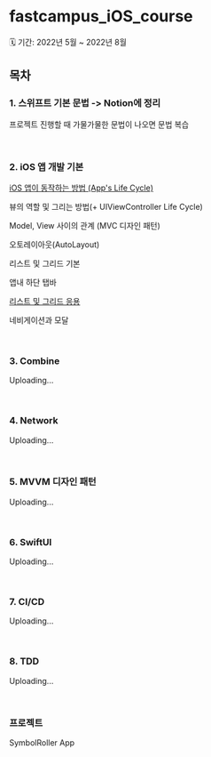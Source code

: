 # fastcampus_iOS_course

🗓 기간: 2022년 5월 ~ 2022년 8월

## 목차

### 1. 스위프트 기본 문법 -> Notion에 정리

프로젝트 진행할 때 가물가물한 문법이 나오면 문법 복습

<br>

### 2. iOS 앱 개발 기본

[iOS 앱이 동작하는 방법 (App's Life Cycle)](https://github.com/hyeji-K/fastcampus_iOS_course/blob/main/iOS_basic/iOS_%EC%95%B1%EC%9D%B4_%EB%8F%99%EC%9E%91%ED%95%98%EB%8A%94_%EB%B0%A9%EB%B2%95.md)

뷰의 역할 및 그리는 방법(+ UIViewController Life Cycle)

Model, View 사이의 관계 (MVC 디자인 패턴)

오토레이아웃(AutoLayout)

리스트 및 그리드 기본

앱내 하단 탭바

[리스트 및 그리드 응용](https://github.com/hyeji-K/fastcampus_iOS_course/blob/main/iOS_basic/%EB%A6%AC%EC%8A%A4%ED%8A%B8_%EB%B0%8F_%EA%B7%B8%EB%A6%AC%EB%93%9C_%EC%9D%91%EC%9A%A9.md)

네비게이션과 모달

<br>

### 3. Combine
Uploading...

<br>

### 4. Network
Uploading...

<br>

### 5. MVVM 디자인 패턴
Uploading...

<br>

### 6. SwiftUI
Uploading...

<br>

### 7. CI/CD
Uploading...

<br>

### 8. TDD
Uploading...

<br>



### 프로젝트

SymbolRoller App
